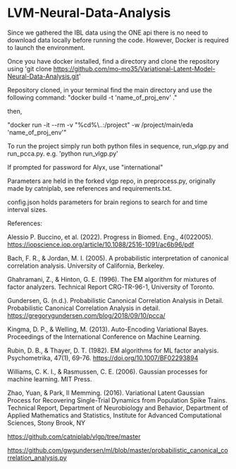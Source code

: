 # LVM-Neural-Data-Analysis

Since we gathered the IBL data using the ONE api there is no need to download data locally before running the code. However, Docker is required to launch the environment.

Once you have docker installed, find a directory and clone the repository using
'git clone https://github.com/mo-mo35/Variational-Latent-Model-Neural-Data-Analysis.git'

Repository cloned, in your terminal find the main directory and use the following command:
"docker build -t 'name_of_proj_env' ."

then,

"docker run -it --rm -v "%cd%\\..:/project" -w /project/main/eda 'name_of_proj_env'"


To run the project simply run both python files in sequence, run_vlgp.py and run_pcca.py. 
e.g. 'python run_vlgp.py'

If prompted for password for Alyx, use "international"

Parameters are held in the forked vlgp repo, in preprocess.py, originally made by catniplab, see references and requirements.txt.


config.json holds parameters for brain regions to search for and time interval sizes.



References:


Alessio P. Buccino, et al. (2022). Progress in Biomed. Eng., 4(022005). https://iopscience.iop.org/article/10.1088/2516-1091/ac6b96/pdf

Bach, F. R., & Jordan, M. I. (2005). A probabilistic interpretation of canonical correlation analysis. University of California, Berkeley.

Ghahramani, Z., & Hinton, G. E. (1996). The EM algorithm for mixtures of factor analyzers. Technical Report CRG-TR-96-1, University of Toronto.

Gundersen, G. (n.d.). Probabilistic Canonical Correlation Analysis in Detail. Probabilistic Canonical Correlation Analysis in detail. https://gregorygundersen.com/blog/2018/09/10/pcca/ 

Kingma, D. P., & Welling, M. (2013). Auto-Encoding Variational Bayes. Proceedings of the International Conference on Machine Learning.

Rubin, D. B., & Thayer, D. T. (1982). EM algorithms for ML factor analysis. Psychometrika, 47(1), 69-76. https://doi.org/10.1007/BF02293894

Williams, C. K. I., & Rasmussen, C. E. (2006). Gaussian processes for machine learning. MIT Press.

Zhao, Yuan, & Park, Il Memming. (2016). Variational Latent Gaussian Process for Recovering Single-Trial Dynamics from Population Spike Trains. Technical Report, Department of Neurobiology and Behavior, Department of Applied Mathematics and Statistics, Institute for Advanced Computational Sciences, Stony Brook, NY

https://github.com/catniplab/vlgp/tree/master

https://github.com/gwgundersen/ml/blob/master/probabilistic_canonical_correlation_analysis.py
